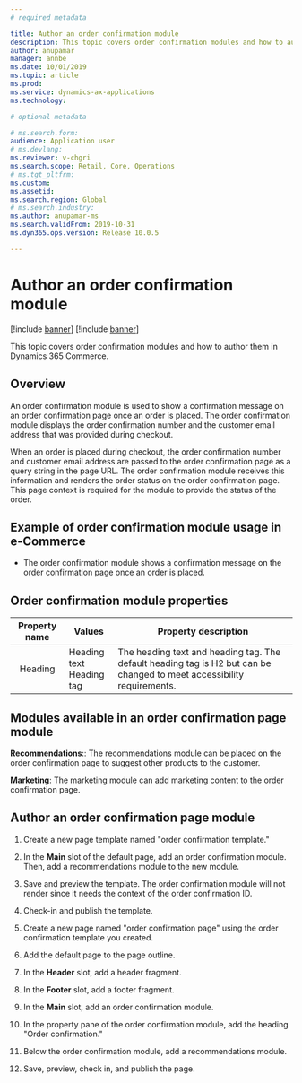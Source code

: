 ```yaml
---
# required metadata

title: Author an order confirmation module
description: This topic covers order confirmation modules and how to author them in Dynamics 365 Commerce.
author: anupamar
manager: annbe
ms.date: 10/01/2019
ms.topic: article
ms.prod: 
ms.service: dynamics-ax-applications
ms.technology: 

# optional metadata

# ms.search.form: 
audience: Application user
# ms.devlang: 
ms.reviewer: v-chgri
ms.search.scope: Retail, Core, Operations
# ms.tgt_pltfrm: 
ms.custom: 
ms.assetid: 
ms.search.region: Global
# ms.search.industry: 
ms.author: anupamar-ms
ms.search.validFrom: 2019-10-31
ms.dyn365.ops.version: Release 10.0.5

---
```

# Author an order confirmation module

[!include [banner](../../includes/preview-banner.md)]
[!include [banner](../../includes/banner.md)]

This topic covers order confirmation modules and how to author them in Dynamics 365 Commerce.

## Overview

An order confirmation module is used to show a confirmation message on an order confirmation page once an order is placed. The order confirmation module displays the order confirmation number and the customer email address that was provided during checkout.

When an order is placed during checkout, the order confirmation number and customer email address are passed to the order confirmation page as a query string in the page URL. The order confirmation module receives this information and renders the order status on the order confirmation page. This page context is required for the module to provide the status of the order.

## Example of order confirmation module usage in e-Commerce

- The order confirmation module shows a confirmation message on the order confirmation page once an order is placed. 

  
## Order confirmation module properties

|     Property name     | Values                                                       | Property description                                         |
| :-------------------: | ------------------------------------------------------------ | ------------------------------------------------------------ |
|        Heading        | Heading text<br />Heading tag                                | The heading text and heading tag. The default heading tag is H2 but can be changed to meet accessibility requirements. |

## Modules available in an order confirmation page module 

**Recommendations**:: The recommendations module can be placed on the order confirmation page to suggest other products to the customer. 

**Marketing**: The marketing module can add marketing content to the order confirmation page.

## Author an order confirmation page module

1. Create a new page template named "order confirmation template."

1. In the **Main** slot of the default page, add an order confirmation module. Then, add a recommendations module to the new module.

1. Save and preview the template. The order confirmation module will not render since it needs the context of the order confirmation ID.

1. Check-in and publish the template.

1. Create a new page named "order confirmation page" using the order confirmation template you created.

1. Add the default page to the page outline.

1. In the **Header** slot, add a header fragment.

1. In the **Footer** slot, add a footer fragment.

1. In the **Main** slot, add an order confirmation module.

1. In the property pane of the order confirmation module, add the heading "Order confirmation."

1. Below the order confirmation module, add a recommendations module.

1. Save, preview, check in, and publish the page.


